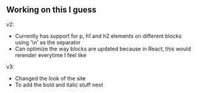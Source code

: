 ## Working on this I guess

v2:
- Currently has support for p, h1 and h2 elements on different blocks using '\n' as the separator
- Can optimize the way blocks are updated because in React, this would rerender everytime I feel like

v3:
- Changed the look of the site
- To add the bold and italic stuff next